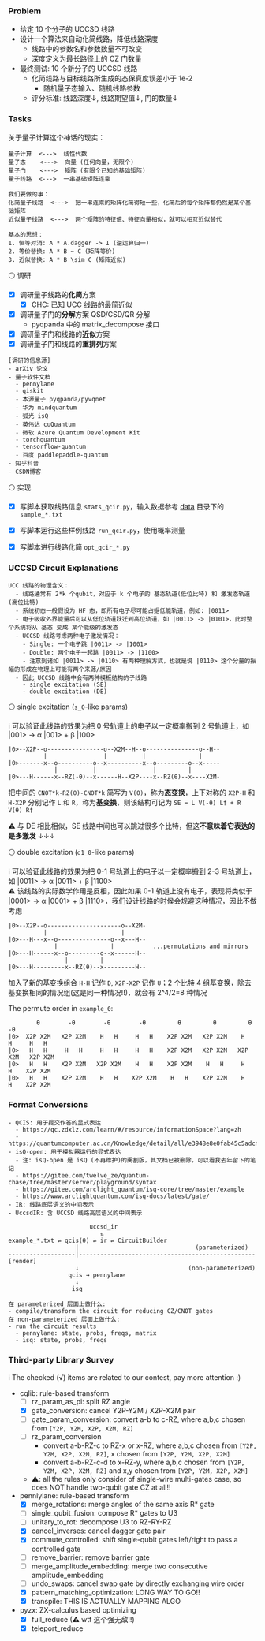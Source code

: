 ### Problem

- 给定 10 个分子的 UCCSD 线路
- 设计一个算法来自动化简线路，降低线路深度
  - 线路中的参数名和参数数量不可改变
  - 深度定义为最长路径上的 CZ 门数量
- 最终测试: 10 个新分子的 UCCSD 线路
  - 化简线路与目标线路所生成的态保真度误差小于 1e-2
    - 随机量子态输入、随机线路参数
  - 评分标准: 线路深度↓, 线路期望值↓, 门的数量↓


### Tasks

关于量子计算这个神话的现实：

```
量子计算  <--->  线性代数
量子态    <--->  向量 (任何向量，无限个)
量子门    <--->  矩阵 (有限个已知的基础矩阵)
量子线路  <--->  一串基础矩阵连乘

我们要做的事：
化简量子线路  <--->  把一串连乘的矩阵化简得短一些，化简后的每个矩阵都仍然是某个基础矩阵
近似量子线路  <--->  两个矩阵的特征值、特征向量相似，就可以相互近似替代

基本的思想：
1. 恒等对消: A * A.dagger -> I (逆运算归一)
2. 等价替换: A * B ~ C (矩阵等价)
3. 近似替换: A * B \sim C (矩阵近似)
```

⚪ 调研

- [x] 调研量子线路的**化简**方案
  - [x] CHC: 已知 UCC 线路的最简近似
- [x] 调研量子门的**分解**方案 QSD/CSD/QR 分解
  - pyqpanda 中的 matrix_decompose 接口
- [x] 调研量子门和线路的**近似**方案
- [x] 调研量子门和线路的**重排列**方案

```
[调研的信息源]
- arXiv 论文
- 量子软件文档
  - pennylane
  - qiskit
  - 本源量子 pyqpanda/pyvqnet
  - 华为 mindquantum
  - 弧光 isQ
  - 英伟达 cuQuantum
  - 微软 Azure Quantum Development Kit
  - torchquantum
  - tensorflow-quantum
  - 百度 paddlepaddle-quantum
- 知乎科普
- CSDN博客
```

⚪ 实现

- [x] 写脚本获取线路信息 `stats_qcir.py`，输入数据参考 [data](./data) 目录下的 `sample_*.txt`
- [x] 写脚本运行这些样例线路 `run_qcir.py`，使用概率测量
- [x] 写脚本进行线路化简 `opt_qcir_*.py`


### UCCSD Circuit Explanations

```
UCC 线路的物理含义：
  - 线路通常有 2*k 个qubit，对应于 k 个电子的 基态轨道(低位比特) 和 激发态轨道(高位比特)
  - 系统初态一般假设为 HF 态，即所有电子尽可能占据低能轨道，例如: |0011>
  - 电子吸收外界能量后可以从低位轨道跃迁到高位轨道，如 |0011> -> |0101>，此时整个系统将从 基态 变成 某个能级的激发态
  - UCCSD 线路考虑两种电子激发情况：
    - Single: 一个电子跳 |0011> -> |1001>
    - Double: 两个电子一起跳 |0011> -> |1100>
    - 注意到诸如 |0011> -> |0110> 有两种理解方式，也就是说 |0110> 这个分量的振幅的形成在物理上可能有两个来源/原因
  - 因此 UCCSD 线路中会有两种模板结构的子线路
    - single excitation (SE)
    - double excitation (DE)
```

⚪ single excitation (`s_0`-like params)

ℹ 可以验证此线路的效果为把 0 号轨道上的电子以一定概率搬到 2 号轨道上，如 |001> -> α |001> + β |100>

```
|0>--X2P--o----------------o--X2M--H--o---------------o--H--
          |                |          |               |
|0>-------x--o----------o--x----------x--o---------o--x-----
             |          |                |         |
|0>---H------x--RZ(-θ)--x------H--X2P----x--RZ(θ)--x----X2M-
```

把中间的 `CNOT*k-RZ(θ)-CNOT*k` 简写为 `V(θ)`，称为**态变换**，上下对称的 `X2P-H` 和 `H-X2P` 分别记作 `L` 和 `R`，称为**基变换**，则该结构可记为 `SE = L V(-θ) L† + R V(θ) R†`  

⚠ 与 DE 相比相似，SE 线路中间也可以跳过很多个比特，但这**不意味着它表达的是多激发** ↓↓↓

⚪ double excitation (`d1_0`-like params)

ℹ 可以验证此线路的效果为把 0-1 号轨道上的电子以一定概率搬到 2-3 号轨道上，如 |0011> -> α |0011> + β |1100>  
⚠ 该线路的实际数学作用是反相，因此如果 0-1 轨道上没有电子，表现将类似于 |0001> -> α |0001> + β |1110>，我们设计线路的时候会规避这种情况，因此不做考虑  

```
|0>--X2P--o---------------------o--X2M-
          |                     |
|0>---H---x--o---------------o--x---H--
             |               |           ...permutations and mirrors
|0>---H------x--o---------o--x------H--
                |         |
|0>---H---------x--RZ(θ)--x---------H--
```

加入了新的基变换组合 `H-H` 记作 `D`, `X2P-X2P` 记作 `U`；2 个比特 4 组基变换，除去基变换相同的情况组(这是同一种情况!!)，就会有 2^4/2=8 种情况

The permute order in `example_0`:

```
        θ        -θ        -θ        -θ         θ         θ         θ        -θ
|0>  X2P X2M   X2P X2M    H   H     H   H    X2P X2M   X2P X2M    H   H     H   H
|0>   H   H     H   H     H   H     H   H    X2P X2M   X2P X2M   X2P X2M   X2P X2M
|0>   H   H    X2P X2M   X2P X2M    H   H    X2P X2M    H   H     H   H    X2P X2M
|0>   H   H    X2P X2M    H   H    X2P X2M    H   H    X2P X2M    H   H    X2P X2M
```


### Format Conversions

```
- QCIS: 用于提交作答的显式表达
  - https://qc.zdxlz.com/learn/#/resource/informationSpace?lang=zh
  - https://quantumcomputer.ac.cn/Knowledge/detail/all/e3948e8e0fab45c5adcfc730d0a1a3ba.html
- isQ-open: 用于模拟器运行的显式表达
  - 注: isQ-open 是 isQ (不再维护)的阉割版，其文档已被删除，可以看我去年留下的笔记
  - https://gitee.com/twelve_ze/quantum-chase/tree/master/server/playground/syntax
  - https://gitee.com/arclight_quantum/isq-core/tree/master/example
  - https://www.arclightquantum.com/isq-docs/latest/gate/
- IR: 线路底层语义的中间表示
- UccsdIR: 含 UCCSD 线路高层语义的中间表示
```

```
                       uccsd_ir
                          ⇅
example_*.txt ⇌ qcis(θ) ⇌ ir ⇌ CircuitBuilder
                   |                                 (parameterized)
-------------------|-------------------------------------------------- [render]
                   ↓                               (non-parameterized)
                 qcis → pennylane
                   ↓
                  isq

在 parameterized 层面上做什么:
- compile/transform the circuit for reducing CZ/CNOT gates
在 non-parameterized 层面上做什么:
- run the circuit results
  - pennylane: state, probs, freqs, matrix
  - isq: state, probs, freqs
```


### Third-party Library Survey

ℹ The checked (√) items are related to our contest, pay more attention :)

- cqlib: rule-based transform
  - [ ] rz_param_as_pi: split RZ angle
  - [x] gate_conversion: cancel Y2P-Y2M / X2P-X2M pair
  - [ ] gate_param_conversion: convert a-b to c-RZ, where a,b,c chosen from `[Y2P, Y2M, X2P, X2M, RZ]`
  - [ ] rz_param_conversion
    - convert a-b-RZ-c to RZ-x or x-RZ, where a,b,c chosen from `[Y2P, Y2M, X2P, X2M, RZ]`, x chosen from `[Y2P, Y2M, X2P, X2M]`
    - convert a-b-RZ-c-d to x-RZ-y, where a,b,c chosen from `[Y2P, Y2M, X2P, X2M, RZ]` and x,y chosen from `[Y2P, Y2M, X2P, X2M]`
  - ⚠: all the rules only consider of single-wire multi-gates case, so does NOT handle two-qubit gate CZ at all!!
- pennlylane: rule-based transform
  - [x] merge_rotations: merge angles of the same axis R* gate
  - [ ] single_qubit_fusion: compose R* gates to U3
  - [ ] unitary_to_rot: decompose U3 to RZ-RY-RZ
  - [x] cancel_inverses: cancel dagger gate pair
  - [x] commute_controlled: shift single-qubit gates left/right to pass a controlled gate
  - [ ] remove_barrier: remove barrier gate
  - [ ] merge_amplitude_embedding: merge two consecutive amplitude_embedding
  - [ ] undo_swaps: cancel swap gate by directly exchanging wire order
  - [x] pattern_matching_optimization: LONG WAY TO GO!!
  - [x] transpile: THIS IS ACTUALLY MAPPING ALGO
- pyzx: ZX-calculus based optimizing
  - [x] full_reduce (⚠ wtf 这个强无敌!!)
  - [x] teleport_reduce
